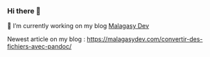 ### Hi there 👋

🔭 I’m currently working on my blog [Malagasy Dev](https://malagasydev.com/)

Newest article on my blog : https://malagasydev.com/convertir-des-fichiers-avec-pandoc/
